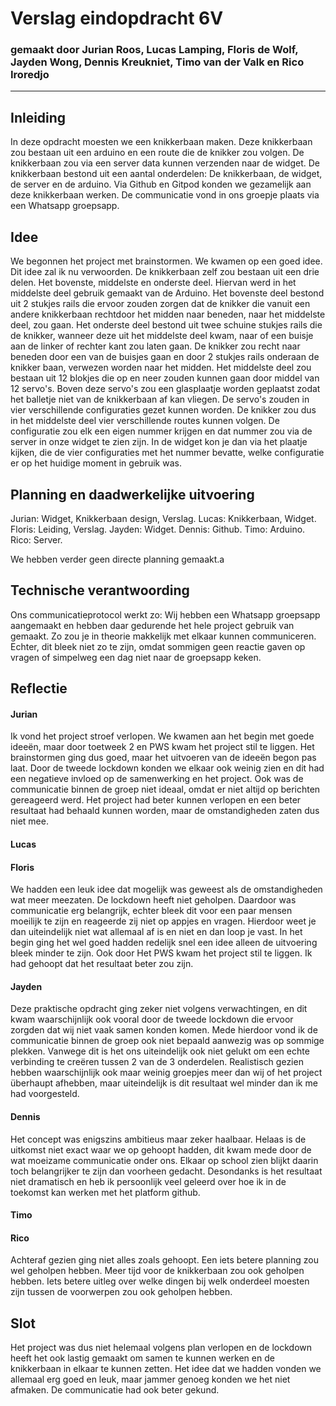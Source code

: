 # Verslag eindopdracht 6V
### gemaakt door Jurian Roos, Lucas Lamping, Floris de Wolf, Jayden Wong, Dennis Kreukniet, Timo van der Valk en Rico Iroredjo

---

## Inleiding
In deze opdracht moesten we een knikkerbaan maken. Deze knikkerbaan zou bestaan uit een arduino en een route die de knikker zou volgen. De knikkerbaan zou via een server data kunnen verzenden naar de widget. De knikkerbaan bestond uit een aantal onderdelen: De knikkerbaan, de widget, de server en de arduino. Via Github en Gitpod konden we gezamelijk aan deze knikkerbaan werken. De communicatie vond in ons groepje plaats via een Whatsapp groepsapp. 


## Idee
We begonnen het project met brainstormen. We kwamen op een goed idee. Dit idee zal ik nu verwoorden.
De knikkerbaan zelf zou bestaan uit een drie delen. Het bovenste, middelste en onderste deel. Hiervan werd in het middelste deel gebruik gemaakt van de Arduino. Het bovenste deel bestond uit 2 stukjes rails die ervoor zouden zorgen dat de knikker die vanuit een andere knikkerbaan rechtdoor het midden naar beneden, naar het middelste deel, zou gaan. Het onderste deel bestond uit twee schuine stukjes rails die de knikker, wanneer deze uit het middelste deel kwam, naar of een buisje aan de linker of rechter kant zou laten gaan. De knikker zou recht naar beneden door een van de buisjes gaan en door 2 stukjes rails onderaan de knikker baan, verwezen worden naar het midden.
Het middelste deel zou bestaan uit 12 blokjes die op en neer zouden kunnen gaan door middel van 12 servo's. Boven deze servo's zou een glasplaatje worden geplaatst zodat het balletje niet van de knikkerbaan af kan vliegen. De servo's zouden in vier verschillende configuraties gezet kunnen worden. De knikker zou dus in het middelste deel vier verschillende routes kunnen volgen. De configuratie zou elk een eigen nummer krijgen en dat nummer zou via de server in onze widget te zien zijn. In de widget kon je dan via het plaatje kijken, die de vier configuraties met het nummer bevatte, welke configuratie er op het huidige moment in gebruik was.


## Planning en daadwerkelijke uitvoering
Jurian: Widget, Knikkerbaan design, Verslag.
Lucas: Knikkerbaan, Widget.
Floris: Leiding, Verslag.
Jayden: Widget.
Dennis: Github.
Timo: Arduino.
Rico: Server.

We hebben verder geen directe planning gemaakt.a


## Technische verantwoording
Ons communicatieprotocol werkt zo:
Wij hebben een Whatsapp groepsapp aangemaakt en hebben daar gedurende het hele project gebruik van gemaakt. Zo zou je in theorie makkelijk met elkaar kunnen communiceren. Echter, dit bleek niet zo te zijn, omdat sommigen geen reactie gaven op vragen of simpelweg een dag niet naar de groepsapp keken.


## Reflectie
#### Jurian
Ik vond het project stroef verlopen. We kwamen aan het begin met goede ideeën, maar door toetweek 2 en PWS kwam het project stil te liggen. Het brainstormen ging dus goed, maar het uitvoeren van de ideeën begon pas laat. Door de tweede lockdown konden we elkaar ook weinig zien en dit had een negatieve invloed op de samenwerking en het project. Ook was de communicatie binnen de groep niet ideaal, omdat er niet altijd op berichten gereageerd werd. Het project had beter kunnen verlopen en een beter resultaat had behaald kunnen worden, maar de omstandigheden zaten dus niet mee.

#### Lucas

#### Floris
We hadden een leuk idee dat mogelijk was geweest als de omstandigheden wat meer meezaten. De lockdown heeft niet geholpen. Daardoor was communicatie erg belangrijk, echter bleek dit voor een paar mensen moeilijk te zijn en reageerde zij niet op appjes en vragen. Hierdoor weet je dan uiteindelijk niet wat allemaal af is en niet en dan loop je vast. In het begin ging het wel goed hadden redelijk snel een idee alleen de uitvoering bleek minder te zijn. Ook door Het PWS kwam het project stil te liggen. Ik had gehoopt dat het resultaat beter zou zijn.

#### Jayden
Deze praktische opdracht ging zeker niet volgens verwachtingen, en dit kwam waarschijnlijk ook vooral door de tweede lockdown die ervoor zorgden dat wij niet vaak samen konden komen. Mede hierdoor vond ik de communicatie binnen de groep ook niet bepaald aanwezig was op sommige plekken. Vanwege dit is het ons uiteindelijk ook niet gelukt om een echte verbinding te creëren tussen 2 van de 3 onderdelen. Realistisch gezien hebben waarschijnlijk ook maar weinig groepjes meer dan wij of het project überhaupt afhebben, maar uiteindelijk is dit resultaat wel minder dan ik me had voorgesteld.

#### Dennis
Het concept was enigszins ambitieus maar zeker haalbaar. Helaas is de uitkomst niet exact waar we op gehoopt hadden, dit kwam mede door de wat moeizame communicatie onder ons. Elkaar op school zien blijkt daarin toch belangrijker te zijn dan voorheen gedacht. Desondanks is het resultaat niet dramatisch en heb ik persoonlijk veel geleerd over hoe ik in de toekomst kan werken met het platform github.

#### Timo

#### Rico
Achteraf gezien ging niet alles zoals gehoopt. Een iets betere planning zou wel geholpen hebben. Meer tijd voor de knikkerbaan zou ook geholpen hebben. Iets betere uitleg over welke dingen bij welk onderdeel moesten zijn tussen de voorwerpen zou ook geholpen hebben.


## Slot
Het project was dus niet helemaal volgens plan verlopen en de lockdown heeft het ook lastig gemaakt om samen te kunnen werken en de knikkerbaan in elkaar te kunnen zetten. Het idee dat we hadden vonden we allemaal erg goed en leuk, maar jammer genoeg konden we het niet afmaken. De communicatie had ook beter gekund.
